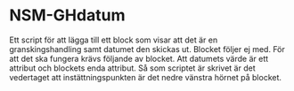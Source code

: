# NSM-GHdatum
Ett script för att lägga till ett block som visar att det är en granskingshandling samt datumet den skickas ut.
Blocket följer ej med.
För att det ska fungera krävs följande av blocket.
Att datumets värde är ett attribut och blockets enda attribut.
Så som scriptet är skrivet är det vedertaget att instättningspunkten är det nedre vänstra hörnet på blocket.
